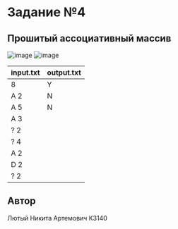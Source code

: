 # Задание №4
##  Прошитый ассоциативный массив

![image](https://github.com/user-attachments/assets/f1a75838-851e-41c1-a042-0324ea89ee96)
![image](https://github.com/user-attachments/assets/43720555-3e45-47be-9ad5-d19e29c6d34a)


| input.txt | output.txt |
|-----------|------------|
| 8         | Y          |
| A 2       | N          |
| A 5       | N          |
| A 3       |            |
| ? 2       |            |
| ? 4       |            |
| A 2       |            |
| D 2       |            |
| ? 2       |            |



## Автор
Лютый Никита Артемович К3140
